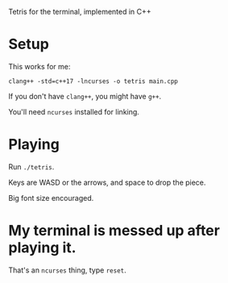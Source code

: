 Tetris for the terminal, implemented in C++

# Setup
This works for me:

`clang++ -std=c++17 -lncurses -o tetris main.cpp`

If you don't have `clang++`, you might have `g++`.

You'll need `ncurses` installed for linking.

# Playing

Run `./tetris`.

Keys are WASD or the arrows, and space to drop the piece.

Big font size encouraged.

# My terminal is messed up after playing it.

That's an `ncurses` thing, type `reset`.

